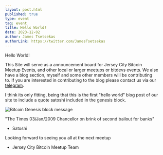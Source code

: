 ```yaml
---
layout: post.html
published: true
type: event
tag: event
title: Hello World!
date: 2023-12-02
author: James Tsetsekas
authorLink: https://twitter.com/JamesTsetsekas
---
```

Hello World! 

This Site will serve as a announcement board for Jersey City Bitcoin Meetup Events, and other local or larger meetups or bitdevs events. We also have a blog section, myself and some other members will be contributing to. If you are interested in contributing to the blog please contact us via our [telegram](https://t.me/+WOiR_ajP-AgxNmMx).

I think its only fitting, being that this is the first "hello world" blog post of our site to include a quote satoshi included in the genesis block.

![Bitcoin Genesis block message](/images/blog/bitcoin-genesis-block.jpg "bitcoin-genesis-block-message")

"The Times 03/Jan/2009 Chancellor on brink of second bailout for banks"

- Satoshi

Looking forward to seeing you all at the next meetup

- Jersey City Bitcoin Meetup Team